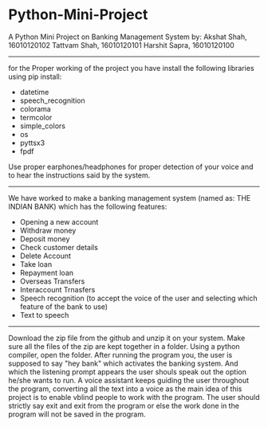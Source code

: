 # Python-Mini-Project
A Python Mini Project on Banking Management System by:
Akshat Shah, 16010120102
Tattvam Shah, 16010120101
Harshit Sapra, 16010120100
_________________________________________________________________________________________________________________________________________________________________________________

for the Proper working of the project you have install the following libraries using pip install:
 - datetime 
 - speech_recognition
 - colorama
 - termcolor
 - simple_colors
 - os
 - pyttsx3
 - fpdf
   
 Use proper earphones/headphones for proper detection of your voice and to hear the instructions said by the system.
_________________________________________________________________________________________________________________________________________________________________________________

We have worked to make a banking management system (named as: THE INDIAN BANK) which has the following features:
- Opening a new account
- Withdraw money 
- Deposit money 
- Check customer details
- Delete Account
- Take loan
- Repayment loan
- Overseas Transfers 
- Interaccount Trnasfers
- Speech recognition (to accept the voice of the user and selecting which feature of the bank to use)
- Text to speech 
_________________________________________________________________________________________________________________________________________________________________________________

Download the zip file from the github and unzip it on your system. Make sure all the files of the zip are kept together in a folder. Using a python compiler, open the folder. After running the program you, the user is supposed to say "hey bank" which activates the banking system. And which the listening prompt appears the user shouls speak out the option he/she wants to run. A voice assistant keeps guiding the user throughout the program, converting all the text into a voice as the main idea of this project is to enable vblind people to work with the program. The user should strictly say exit and exit from the program or else the work done in the program will not be saved in the program.
